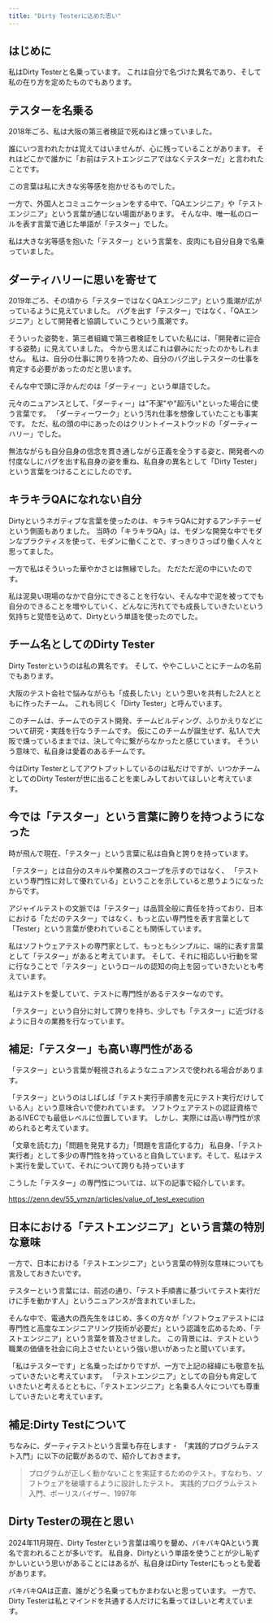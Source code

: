 ```yaml
---
title: "Dirty Testerに込めた思い"
---
```


## はじめに

私はDirty Testerと名乗っています。
これは自分で名づけた異名であり、そして私の在り方を定めたものでもあります。

## テスターを名乗る

2018年ごろ、私は大阪の第三者検証で死ぬほど燻っていました。

誰にいつ言われたかは覚えてはいませんが、心に残っていることがあります。
それはどこかで誰かに「お前はテストエンジニアではなくテスターだ」と言われたことです。

この言葉は私に大きな劣等感を抱かせるものでした。

一方で、外国人とコミュニケーションをする中で、「QAエンジニア」や「テストエンジニア」という言葉が通じない場面があります。
そんな中、唯一私のロールを表す言葉で通じた単語が「テスター」でした。

私は大きな劣等感を抱いた「テスター」という言葉を、皮肉にも自分自身で名乗っていました。

## ダーティハリーに思いを寄せて

2019年ごろ、その頃から「テスターではなくQAエンジニア」という風潮が広がっているように見えていました。
バグを出す「テスター」ではなく、「QAエンジニア」として開発者と協調していこうという風潮です。

そういった姿勢を、第三者組織で第三者検証をしていた私には、「開発者に迎合する姿勢」に見えていました。
今から思えばこれは僻みにだったのかもしれません。
私は、自分の仕事に誇りを持つため、自分のバグ出しテスターの仕事を肯定する必要があったのだと思います。

そんな中で頭に浮かんだのは「ダーティー」という単語でした。

元々のニュアンスとして、「ダーティー」は"不潔"や"超汚い"といった場合に使う言葉です。
「ダーティーワーク」という汚れ仕事を想像していたことも事実です。
ただ、私の頭の中にあったのはクリントイーストウッドの「ダーティーハリー」でした。

無法ながらも自分自身の信念を貫き通しながら正義を全うする姿と、開発者への忖度なしにバグを出す私自身の姿を重ね、私自身の異名として「Dirty Tester」という言葉をつけることにしたのです。

## キラキラQAになれない自分

Dirtyというネガティブな言葉を使ったのは、キラキラQAに対するアンチテーゼという側面もありました。
当時の「キラキラQA」は、モダンな開発な中でモダンなプラクティスを使って、モダンに働くことで、すっきりさっぱり働く人々と思ってました。

一方で私はそういった華やかさとは無縁でした。
ただただ泥の中にいたのです。

私は泥臭い現場のなかで自分にできることを行ない、そんな中で泥を被ってでも自分のできることを増やしていく、どんなに汚れてでも成長していきたいという気持ちと覚悟を込めて、Dirtyという単語を使ったのでした。

## チーム名としてのDirty Tester

Dirty Testerというのは私の異名です。
そして、ややこしいことにチームの名前でもあります。

大阪のテスト会社で悩みながらも「成長したい」という思いを共有した2人とともに作ったチーム。
これも同じく「Dirty Tester」と呼んでいます。

このチームは、チームでのテスト開発、チームビルディング、ふりかえりなどについて研究・実践を行なうチームです。
仮にこのチームが誕生せず、私1人で大阪で燻っているままでは、決して今に繋がらなかったと感じています。
そういう意味で、私自身は愛着のあるチームです。

今はDirty Testerとしてアウトプットしているのは私だけですが、いつかチームとしてのDirty Testerが世に出ることを楽しみしておいてほしいと考えています。

## 今では「テスター」という言葉に誇りを持つようになった

時が飛んで現在、「テスター」という言葉に私は自負と誇りを持っています。

「テスター」とは自分のスキルや業務のスコープを示すのではなく、
「テストという専門性に対して優れている」ということを示していると思うようになったからです。

アジャイルテストの文脈では「テスター」は品質全般に責任を持っており、日本における「ただのテスター」ではなく、もっと広い専門性を表す言葉として「Tester」という言葉が使われていることも関係しています。

私はソフトウェアテストの専門家として、もっともシンプルに、端的に表す言葉として「テスター」があると考えています。
そして、それに相応しい行動を常に行なうことで「テスター」というロールの認知の向上を図っていきたいとも考えています。

私はテストを愛していて、テストに専門性があるテスターなのです。

「テスター」という自分に対して誇りを持ち、少しでも「テスター」に近づけるように日々の業務を行なっています。

## 補足:「テスター」も高い専門性がある

「テスター」という言葉が軽視されるようなニュアンスで使われる場合があります。

「テスター」というのはしばしば「テスト実行手順書を元にテスト実行だけしている人」という意味合いで使われています。
ソフトウェアテストの認証資格であるIVECでも最低レベルに位置しています。
しかし、実際には高い専門性が求められると考えています。

「文章を読む力」「問題を発見する力」「問題を言語化する力」
私自身、「テスト実行者」として多少の専門性を持っていると自負しています。そして、私はテスト実行を愛していて、それについて誇りも持っています

こうした「テスター」の専門性については、以下の記事で紹介しています。

https://zenn.dev/55_ymzn/articles/value_of_test_execution

## 日本における「テストエンジニア」という言葉の特別な意味

一方で、日本における「テストエンジニア」という言葉の特別な意味についても言及しておきたいです。

テスターという言葉には、前述の通り、「テスト手順書に基づいてテスト実行だけに手を動かす人」というニュアンスが含まれていました。

そんな中で、電通大の西先生をはじめ、多くの方々が「ソフトウェアテストには専門性と高度なエンジニアリング技術が必要だ」という認識を広めるため、「テストエンジニア」という言葉を普及させました。
この背景には、テストという職業の価値を社会に向上させたいという強い思いがあったと聞いています。

「私はテスターです」と名乗ったばかりですが、一方で上記の経緯にも敬意を払っていきたいと考えています。
「テストエンジニア」としての自分も肯定していきたいと考えるとともに、「テストエンジニア」と名乗る人々についても尊重していきたいと考えています。

## 補足:Dirty Testについて

ちなみに、ダーティテストという言葉も存在します・
「実践的プログラムテスト入門」に以下の記載があるので、紹介しておきます。

> プログラムが正しく動かないことを実証するためのテスト。すなわち、ソフトウェアを破壊するように設計したテスト。
> 実践的プログラムテスト入門、ボーリスバイザー、1997年

## Dirty Testerの現在と思い

2024年11月現在、Dirty Testerという言葉は鳴りを顰め、バキバキQAという異名で言われることが多いです。
私自身、Dirtyという単語を使うことが少し恥ずかしいという思いがあることにはあるが、私自身はDirty Testerにもっとも愛着があります。

バキバキQAは正直、誰がどう名乗ってもかまわないと思っています。
一方で、Dirty Testerは私とマインドを共通する人だけに名乗ってほしいと考えています。